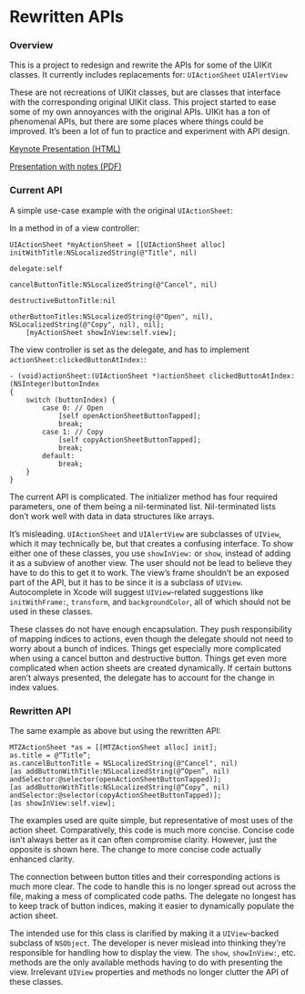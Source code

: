 # Rewritten APIs

### Overview

This is a project to redesign and rewrite the APIs for some of the UIKit classes. It currently includes replacements for:
`UIActionSheet`
`UIAlertView`

These are not recreations of UIKit classes, but are classes that interface with the corresponding original UIKit class. This project started to ease some of my own annoyances with the original APIs. UIKit has a ton of phenomenal APIs, but there are some places where things could be improved. It’s been a lot of fun to practice and experiment with API design.

[Keynote Presentation (HTML)](http://mdznr.com/rcos/talks/goodapidesign)

[Presentation with notes (PDF)](http://mdznr.com/rcos/talks/goodapidesign.pdf)

### Current API

A simple use-case example with the original `UIActionSheet`:

In a method in of a view controller:
```
UIActionSheet *myActionSheet = [[UIActionSheet alloc] initWithTitle:NSLocalizedString(@"Title", nil)
															   delegate:self
													  cancelButtonTitle:NSLocalizedString(@"Cancel", nil)
												 destructiveButtonTitle:nil
													  otherButtonTitles:NSLocalizedString(@"Open", nil), NSLocalizedString(@"Copy", nil), nil];
	[myActionSheet showInView:self.view];
```

The view controller is set as the delegate, and has to implement `actionSheet:clickedButtonAtIndex:`:
```
- (void)actionSheet:(UIActionSheet *)actionSheet clickedButtonAtIndex:(NSInteger)buttonIndex
{
	switch (buttonIndex) {
		case 0: // Open
			[self openActionSheetButtonTapped];
			break;
		case 1: // Copy
			[self copyActionSheetButtonTapped];
			break;
		default:
			break;
	}
}
```

The current API is complicated. The initializer method has four required parameters, one of them being a nil-terminated list. Nil-terminated lists don’t work well with data in data structures like arrays.

It’s misleading. `UIActionSheet` and `UIAlertView` are subclasses of `UIView`, which it may technically be, but that creates a confusing interface. To show either one of these classes, you use `showInView:` or `show`, instead of adding it as a subview of another view. The user should not be lead to believe they have to do this to get it to work. The view’s frame shouldn’t be an exposed part of the API, but it has to be since it is a subclass of `UIView`. Autocomplete in Xcode will suggest `UIView`-related suggestions like `initWithFrame:`, `transform`, and `backgroundColor`, all of which should not be used in these classes.

These classes do not have enough encapsulation. They push responsibility of mapping indices to actions, even though the delegate should not need to worry about a bunch of indices. Things get especially more complicated when using a cancel button and destructive button. Things get even more complicated when action sheets are created dynamically. If certain buttons aren’t always presented, the delegate has to account for the change in index values.

### Rewritten API

The same example as above but using the rewritten API:

```
MTZActionSheet *as = [[MTZActionSheet alloc] init];
as.title = @“Title”;
as.cancelButtonTitle = NSLocalizedString(@"Cancel", nil)
[as addButtonWithTitle:NSLocalizedString(@“Open”, nil) andSelector:@selector(openActionSheetButtonTapped)];
[as addButtonWithTitle:NSLocalizedString(@“Copy”, nil) andSelector:@selector(copyActionSheetButtonTapped)];
[as showInView:self.view];
```

The examples used are quite simple, but representative of most uses of the action sheet. Comparatively, this code is much more concise. Concise code isn’t always better as it can often compromise clarity. However, just the opposite is shown here. The change to more concise code actually enhanced clarity.

The connection between button titles and their corresponding actions is much more clear. The code to handle this is no longer spread out across the file, making a mess of complicated code paths. The delegate no longest has to keep track of button indices, making it easier to dynamically populate the action sheet.

The intended use for this class is clarified by making it a `UIView`-backed subclass of `NSObject`. The developer is never mislead into thinking they’re responsible for handling how to display the view. The `show`, `showInView:`, etc. methods are the only available methods having to do with presenting the view. Irrelevant `UIView` properties and methods no longer clutter the API of these classes.
